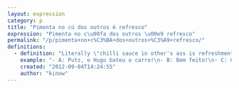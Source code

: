 ```yaml
---
layout: expression
category: p
title: "Pimenta no cú dos outros é refresco"
expression: "Pimenta no c\u00fa dos outros \u00e9 refresco"
permalink: "/p/pimenta+no+c%C3%BA+dos+outros+%C3%A9+refresco/"
definitions:
  - definition: "Literally \"chilli sauce in other's ass is refreshment\", means something like, when something bad happens to another person it is satisfying for you (really evil no?)."
    example: "- A: Putz, o Hugo bateu o carro!\n- B: Bem feito!\n- C: Cuz\u00e3o (to B), pimenta no c\u00fa dos outros \u00e9 refresco n\u00e9? Seu esp\u00edrito de porco."
    created: "2012-09-04T14:24:55"
    author: "kinow"
---
```

